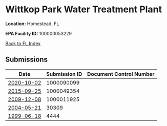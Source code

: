 # Wittkop Park Water Treatment Plant

**Location:** Homestead, FL

**EPA Facility ID:** 100000053229

[Back to FL Index](../../index.md)

## Submissions

| Date | Submission ID | Document Control Number |
|------|--------------|-------------------------|
| [2020-10-02](submissions/1000090099.md) | 1000090099 |  |
| [2015-09-25](submissions/1000049354.md) | 1000049354 |  |
| [2009-12-08](submissions/1000011925.md) | 1000011925 |  |
| [2004-05-21](submissions/30309.md) | 30309 |  |
| [1999-06-18](submissions/4444.md) | 4444 |  |
